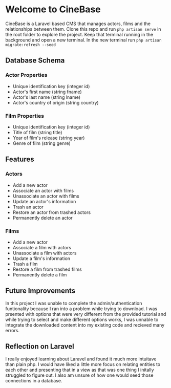 # Welcome to CineBase
CineBase is a Laravel based CMS that manages actors, films and the relationships between them. Clone this repo and run `php artisan serve` in the root folder to explore the project. Keep that terminal running in the background and open a new terminal. In the new terminal run `php artisan migrate:refresh --seed`

## Database Schema

### Actor Properties
- Unique identification key (integer id)
- Actor's first name (string fname)
- Actor's last name (string lname)
- Actor's country of origin (string country)

### Film Properties
- Unique identification key (integer id)
- Title of film (string title)
- Year of film's release (string year)
- Genre of film (string genre)

## Features

### Actors
- Add a new actor
- Associate an actor with films
- Unassociate an actor with films
- Update an actor's information
- Trash an actor
- Restore an actor from trashed actors
- Permanently delete an actor

### Films
- Add a new actor 
- Associate a film with actors
- Unassociate a film with actors
- Update a film's information
- Trash a film
- Restore a film from trashed films
- Permanently delete a film

## Future Improvements

In this project I was unable to complete the admin/authentication funtionality because I ran into a problem while trying to download. I was prsented with options that were very different from the provided tutorial and while trying to select and make different options works, I was unnable to integrate the downloaded content into my existing code and recieved many errors.

## Reflection on Laravel

I really enjoyed learning about Laravel and found it much more intuitave than plain php. I would have liked a little more focus on relating entities to each other and presenting that in a view as that was one thing I initally struggled to figure out. I also am unsure of how one would seed those connections in a database.